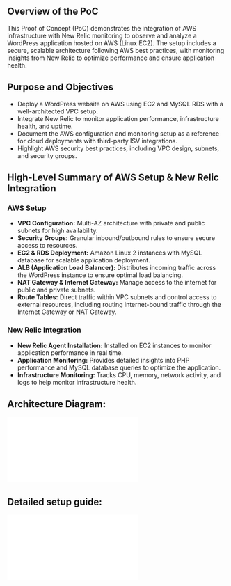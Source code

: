 ## Overview of the PoC

This Proof of Concept (PoC) demonstrates the integration of AWS infrastructure with New Relic monitoring to observe and analyze a WordPress application hosted on AWS (Linux EC2). The setup includes a secure, scalable architecture following AWS best practices, with monitoring insights from New Relic to optimize performance and ensure application health.

## Purpose and Objectives

- Deploy a WordPress website on AWS using EC2 and MySQL RDS with a well-architected VPC setup.
- Integrate New Relic to monitor application performance, infrastructure health, and uptime.
- Document the AWS configuration and monitoring setup as a reference for cloud deployments with third-party ISV integrations.
- Highlight AWS security best practices, including VPC design, subnets, and security groups.

## High-Level Summary of AWS Setup & New Relic Integration

### AWS Setup
- **VPC Configuration:** Multi-AZ architecture with private and public subnets for high availability.
- **Security Groups:** Granular inbound/outbound rules to ensure secure access to resources.
- **EC2 & RDS Deployment:** Amazon Linux 2 instances with MySQL database for scalable application deployment.
- **ALB (Application Load Balancer):** Distributes incoming traffic across the WordPress instance to ensure optimal load balancing.
- **NAT Gateway & Internet Gateway:** Manage access to the internet for public and private subnets.
- **Route Tables:** Direct traffic within VPC subnets and control access to external resources, including routing internet-bound traffic through the Internet Gateway or NAT Gateway.

### New Relic Integration
- **New Relic Agent Installation:** Installed on EC2 instances to monitor application performance in real time.
- **Application Monitoring:** Provides detailed insights into PHP performance and MySQL database queries to optimize the application.
- **Infrastructure Monitoring:** Tracks CPU, memory, network activity, and logs to help monitor infrastructure health.

## Architecture Diagram:
![AWS + WP + New Relic integration](/Architecture-Diagrams/AWS.pdf)

## Detailed setup guide: 
![AWS + WP + New Relic integration](/Setups/AWS-VPC.md)
